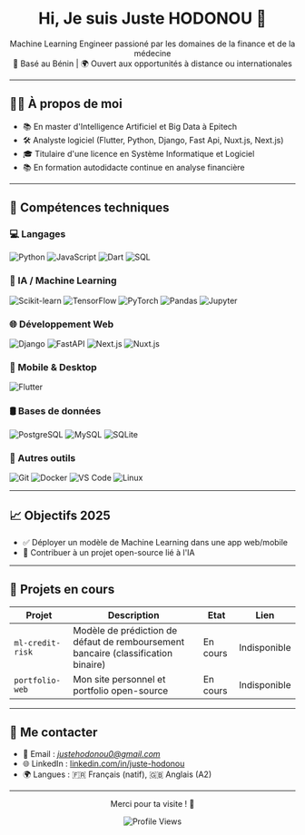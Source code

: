 <h1 align="center">Hi, Je suis Juste HODONOU 👋</h1>
<p align="center">
  Machine Learning Engineer passioné par les domaines de la finance et de la médecine
  <br>
  📍 Basé au Bénin | 🌍 Ouvert aux opportunités à distance ou internationales
</p>

---

## 👨‍💻 À propos de moi


- 📚 En master d'Intelligence Artificiel et Big Data à Epitech
- 🛠️ Analyste logiciel (Flutter, Python, Django, Fast Api, Nuxt.js, Next.js)
- 🎓 Titulaire d'une licence en Système Informatique et Logiciel
- 📚 En formation autodidacte continue en analyse financière

---

## 🧰 Compétences techniques

### 💻 Langages
![Python](https://img.shields.io/badge/-Python-3776AB?logo=python&logoColor=white&style=flat)
![JavaScript](https://img.shields.io/badge/-JavaScript-F7DF1E?logo=javascript&logoColor=black&style=flat)
![Dart](https://img.shields.io/badge/-Dart-0175C2?logo=dart&logoColor=white&style=flat)
![SQL](https://img.shields.io/badge/-SQL-CC2927?logo=postgresql&logoColor=white&style=flat)

### 🧠 IA / Machine Learning
![Scikit-learn](https://img.shields.io/badge/-Scikit--learn-F7931E?logo=scikit-learn&logoColor=white&style=flat)
![TensorFlow](https://img.shields.io/badge/-TensorFlow-FF6F00?logo=tensorflow&logoColor=white&style=flat)
![PyTorch](https://img.shields.io/badge/-PyTorch-EE4C2C?logo=pytorch&logoColor=white&style=flat)
![Pandas](https://img.shields.io/badge/-Pandas-150458?logo=pandas&logoColor=white&style=flat)
![Jupyter](https://img.shields.io/badge/-Jupyter-F37626?logo=jupyter&logoColor=white&style=flat)

### 🌐 Développement Web
![Django](https://img.shields.io/badge/-Django-092E20?logo=django&logoColor=white&style=flat)
![FastAPI](https://img.shields.io/badge/-FastAPI-009688?logo=fastapi&logoColor=white&style=flat)
![Next.js](https://img.shields.io/badge/-Next.js-000000?logo=next.js&logoColor=white&style=flat)
![Nuxt.js](https://img.shields.io/badge/-Nuxt.js-00DC82?logo=nuxt.js&logoColor=white&style=flat)

### 📱 Mobile & Desktop
![Flutter](https://img.shields.io/badge/-Flutter-02569B?logo=flutter&logoColor=white&style=flat)

### 🛢️ Bases de données
![PostgreSQL](https://img.shields.io/badge/-PostgreSQL-336791?logo=postgresql&logoColor=white&style=flat)
![MySQL](https://img.shields.io/badge/-MySQL-4479A1?logo=mysql&logoColor=white&style=flat)
![SQLite](https://img.shields.io/badge/-SQLite-003B57?logo=sqlite&logoColor=white&style=flat)

### 🧪 Autres outils
![Git](https://img.shields.io/badge/-Git-F05032?logo=git&logoColor=white&style=flat)
![Docker](https://img.shields.io/badge/-Docker-2496ED?logo=docker&logoColor=white&style=flat)
![VS Code](https://img.shields.io/badge/-VSCode-007ACC?logo=visual-studio-code&logoColor=white&style=flat)
![Linux](https://img.shields.io/badge/-Linux-FCC624?logo=linux&logoColor=black&style=flat)

---

## 📈 Objectifs 2025

- ✅ Déployer un modèle de Machine Learning dans une app web/mobile
- 🔄 Contribuer à un projet open-source lié à l'IA

---

## 📂 Projets en cours

| Projet | Description | Etat | Lien |
|--------|-------------|------|------|
| `ml-credit-risk` | Modèle de prédiction de défaut de remboursement bancaire (classification binaire) | En cours | Indisponible |
| `portfolio-web` | Mon site personnel et portfolio open-source | En cours | Indisponible |

---

## 🤝 Me contacter

- 📧 Email : *justehodonou0@gmail.com*  
- 🌐 LinkedIn : [linkedin.com/in/juste-hodonou](https://www.linkedin.com/in/juste-hodonou)  
- 🌍 Langues : 🇫🇷 Français (natif), 🇬🇧 Anglais (A2)

---

<p align="center">Merci pour ta visite ! 🙌</p>
<p align="center">
  <img src="https://komarev.com/ghpvc/?username=juste-modeste&label=Profil+visité&color=blue&style=flat" alt="Profile Views" />
</p>
